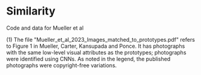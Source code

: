 # Similarity
Code and data for Mueller et al

(1) The file "Mueller_et_al_2023_Images_matched_to_prototypes.pdf" refers to Figure 1 in Mueller, Carter, Kansupada and Ponce. It has photographs with the same low-level visual attributes as the prototypes; photographs were identified using CNNs. As noted in the legend, the published photographs were copyright-free variations.
